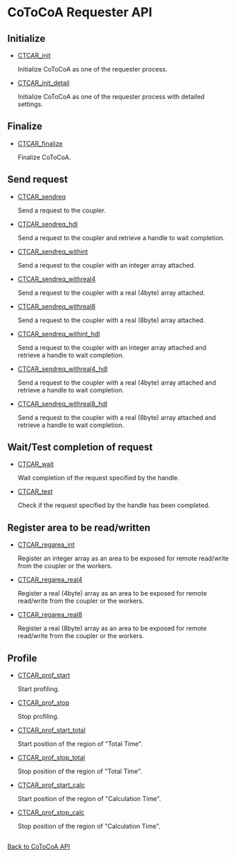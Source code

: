 CoToCoA Requester API
=====

## Initialize
- [CTCAR_init](api/ctcar_init.md "CTCAR_init")

    Initialize CoToCoA as one of the requester process.

- [CTCAR_init_detail](api/ctcar_init_detail.md "CTCAR_init_detail")

    Initialize CoToCoA as one of the requester process with detailed settings.

## Finalize
- [CTCAR_finalize](api/ctcar_finalize.md "CTCAR_finalize")

    Finalize CoToCoA.

## Send request
- [CTCAR_sendreq](api/ctcar_sendreq.md "CTCAR_sendreq")

    Send a request to the coupler.

- [CTCAR_sendreq_hdl](api/ctcar_sendreq_hdl.md "CTCAR_sendreq_hdl")

    Send a request to the coupler and retrieve a handle to wait completion.

- [CTCAR_sendreq_withint](api/ctcar_sendreq_withint.md "CTCAR_sendreq_withint")

    Send a request to the coupler with an integer array attached.

- [CTCAR_sendreq_withreal4](api/ctcar_sendreq_withreal4.md "CTCAR_sendreq_withreal4")

    Send a request to the coupler with a real (4byte) array attached.

- [CTCAR_sendreq_withreal8](api/ctcar_sendreq_withreal8.md "CTCAR_sendreq_withreal8")

    Send a request to the coupler with a real (8byte) array attached.

- [CTCAR_sendreq_withint_hdl](api/ctcar_sendreq_withint_hdl.md "CTCAR_sendreq_withint_hdl")

    Send a request to the coupler with an integer array attached and retrieve a handle to wait completion.

- [CTCAR_sendreq_withreal4_hdl](api/ctcar_sendreq_withreal4_hdl.md "CTCAR_sendreq_withreal4_hdl")

    Send a request to the coupler with a real (4byte) array attached and retrieve a handle to wait completion.

- [CTCAR_sendreq_withreal8_hdl](api/ctcar_sendreq_withreal8_hdl.md "CTCAR_sendreq_withreal8_hdl")

    Send a request to the coupler with a real (8byte) array attached and retrieve a handle to wait completion.

## Wait/Test completion of request
- [CTCAR_wait](api/ctcar_wait.md "CTCAR_wait")

    Wait completion of the request specified by the handle.

- [CTCAR_test](api/ctcar_test.md "CTCAR_test")

    Check if the request specified by the handle has been completed.

## Register area to be read/written
- [CTCAR_regarea_int](api/ctcar_regarea_int.md "CTCAR_regarea_int")

    Register an integer array as an area to be exposed for remote read/write from the coupler or the workers.

- [CTCAR_regarea_real4](api/ctcar_regarea_real4.md "CTCAR_regarea_real4")

    Register a real (4byte) array as an area to be exposed for remote read/write from the coupler or the workers.

- [CTCAR_regarea_real8](api/ctcar_regarea_real8.md "CTCAR_regarea_real8")

    Register a real (8byte) array as an area to be exposed for remote read/write from the coupler or the workers.

## Profile
- [CTCAR_prof_start](api/ctcar_prof_start.md "CTCAR_prof_start")

    Start profiling.

- [CTCAR_prof_stop](api/ctcar_prof_stop.md "CTCAR_prof_stop")

    Stop profiling.

- [CTCAR_prof_start_total](api/ctcar_prof_start_total.md "CTCAR_prof_start_total")

    Start position of the region of "Total Time".

- [CTCAR_prof_stop_total](api/ctcar_prof_stop_total.md "CTCAR_prof_stop_total")

    Stop position of the region of "Total Time".

- [CTCAR_prof_start_calc](api/ctcar_prof_start_calc.md "CTCAR_prof_start_calc")

    Start position of the region of "Calculation Time".

- [CTCAR_prof_stop_calc](api/ctcar_prof_stop_calc.md "CTCAR_prof_stop_calc")

    Stop position of the region of "Calculation Time".

##

[Back to CoToCoA API](API.md "Back to CoToCoA API")
